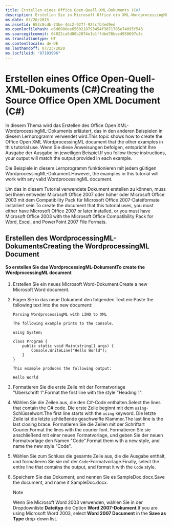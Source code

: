```yaml
---
title: Erstellen eines Office Open-Quell-XML-Dokuments (C#)
description: Erstellen Sie in Microsoft Office ein XML-WordprocessingML-Dokument für die Verwendung im Zusammenhang mit C#-Tutorials. Für die Schritte in diesem Artikel wird Microsoft Office benötigt.
ms.date: 07/20/2015
ms.assetid: 653c8cdb-73be-4dc2-927f-924cfb4ed9ed
ms.openlocfilehash: e6d6908ee6560218793454f3871705e74095f543
ms.sourcegitcommit: 04022ca5d00b2074e1b1ffdbd76bec4950697c4c
ms.translationtype: HT
ms.contentlocale: de-DE
ms.lasthandoff: 07/23/2020
ms.locfileid: "87103996"
---
```

# <a name="creating-the-source-office-open-xml-document-c"></a><span data-ttu-id="4cd03-104">Erstellen eines Office Open-Quell-XML-Dokuments (C#)</span><span class="sxs-lookup"><span data-stu-id="4cd03-104">Creating the Source Office Open XML Document (C#)</span></span>

<span data-ttu-id="4cd03-105">In diesem Thema wird das Erstellen des Office Open XML-WordprocessingML-Dokuments erläutert, das in den anderen Beispielen in diesem Lernprogramm verwendet wird.</span><span class="sxs-lookup"><span data-stu-id="4cd03-105">This topic shows how to create the Office Open XML WordprocessingML document that the other examples in this tutorial use.</span></span> <span data-ttu-id="4cd03-106">Wenn Sie diese Anweisungen befolgen, entspricht Ihre Ausgabe der Ausgabe im jeweiligen Beispiel.</span><span class="sxs-lookup"><span data-stu-id="4cd03-106">If you follow these instructions, your output will match the output provided in each example.</span></span>

<span data-ttu-id="4cd03-107">Die Beispiele in diesem Lernprogramm funktionieren mit jedem gültigen WordprocessingML-Dokument.</span><span class="sxs-lookup"><span data-stu-id="4cd03-107">However, the examples in this tutorial will work with any valid WordprocessingML document.</span></span>

<span data-ttu-id="4cd03-108">Um das in diesem Tutorial verwendete Dokument erstellen zu können, muss bei Ihnen entweder Microsoft Office 2007 oder höher oder Microsoft Office 2003 mit dem Compatibility Pack für Microsoft Office 2007-Dateiformate installiert sein.</span><span class="sxs-lookup"><span data-stu-id="4cd03-108">To create the document that this tutorial uses, you must either have Microsoft Office 2007 or later installed, or you must have Microsoft Office 2003 with the Microsoft Office Compatibility Pack for Word, Excel, and PowerPoint 2007 File Formats.</span></span>

## <a name="creating-the-wordprocessingml-document"></a><span data-ttu-id="4cd03-109">Erstellen des WordprocessingML-Dokuments</span><span class="sxs-lookup"><span data-stu-id="4cd03-109">Creating the WordprocessingML Document</span></span>

#### <a name="to-create-the-wordprocessingml-document"></a><span data-ttu-id="4cd03-110">So erstellen Sie das WordprocessingML-Dokument</span><span class="sxs-lookup"><span data-stu-id="4cd03-110">To create the WordprocessingML document</span></span>

1. <span data-ttu-id="4cd03-111">Erstellen Sie ein neues Microsoft Word-Dokument.</span><span class="sxs-lookup"><span data-stu-id="4cd03-111">Create a new Microsoft Word document.</span></span>

2. <span data-ttu-id="4cd03-112">Fügen Sie in das neue Dokument den folgenden Text ein:</span><span class="sxs-lookup"><span data-stu-id="4cd03-112">Paste the following text into the new document:</span></span>

    ```text
    Parsing WordprocessingML with LINQ to XML

    The following example prints to the console.

    using System;

    class Program {
        public static void Main(string[] args) {
            Console.WriteLine("Hello World");
        }
    }

    This example produces the following output:

    Hello World
    ```

3. <span data-ttu-id="4cd03-113">Formatieren Sie die erste Zeile mit der Formatvorlage "Überschrift 1".</span><span class="sxs-lookup"><span data-stu-id="4cd03-113">Format the first line with the style "Heading 1".</span></span>

4. <span data-ttu-id="4cd03-114">Wählen Sie die Zeilen aus, die den C#-Code enthalten.</span><span class="sxs-lookup"><span data-stu-id="4cd03-114">Select the lines that contain the C# code.</span></span> <span data-ttu-id="4cd03-115">Die erste Zeile beginnt mit dem `using`-Schlüsselwort.</span><span class="sxs-lookup"><span data-stu-id="4cd03-115">The first line starts with the `using` keyword.</span></span> <span data-ttu-id="4cd03-116">Die letzte Zeile ist die letzte schließende geschweifte Klammer.</span><span class="sxs-lookup"><span data-stu-id="4cd03-116">The last line is the last closing brace.</span></span> <span data-ttu-id="4cd03-117">Formatieren Sie die Zeilen mit der Schriftart Courier.</span><span class="sxs-lookup"><span data-stu-id="4cd03-117">Format the lines with the courier font.</span></span> <span data-ttu-id="4cd03-118">Formatieren Sie sie anschließend mit einer neuen Formatvorlage, und geben Sie der neuen Formatvorlage den Namen "Code".</span><span class="sxs-lookup"><span data-stu-id="4cd03-118">Format them with a new style, and name the new style "Code".</span></span>

5. <span data-ttu-id="4cd03-119">Wählen Sie zum Schluss die gesamte Zeile aus, die die Ausgabe enthält, und formatieren Sie sie mit der `Code`-Formatvorlage.</span><span class="sxs-lookup"><span data-stu-id="4cd03-119">Finally, select the entire line that contains the output, and format it with the `Code` style.</span></span>

6. <span data-ttu-id="4cd03-120">Speichern Sie das Dokument, und nennen Sie es <legacyBold>SampleDoc.docx</legacyBold>.</span><span class="sxs-lookup"><span data-stu-id="4cd03-120">Save the document, and name it SampleDoc.docx.</span></span>

    > [!NOTE]
    > <span data-ttu-id="4cd03-121">Wenn Sie Microsoft Word 2003 verwenden, wählen Sie in der Dropdownliste **Dateityp** die Option **Word 2007-Dokument**.</span><span class="sxs-lookup"><span data-stu-id="4cd03-121">If you are using Microsoft Word 2003, select **Word 2007 Document** in the **Save as Type** drop-down list.</span></span>
